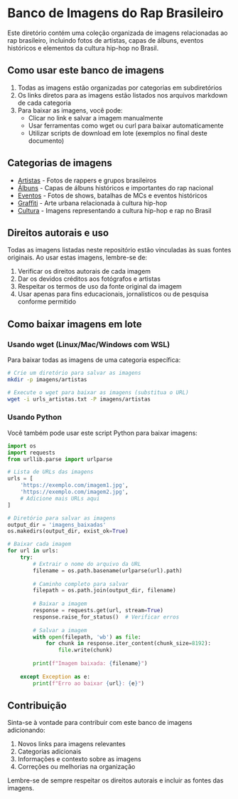 # Banco de Imagens do Rap Brasileiro

Este diretório contém uma coleção organizada de imagens relacionadas ao rap brasileiro, incluindo fotos de artistas, capas de álbuns, eventos históricos e elementos da cultura hip-hop no Brasil.

## Como usar este banco de imagens

1. Todas as imagens estão organizadas por categorias em subdiretórios
2. Os links diretos para as imagens estão listados nos arquivos markdown de cada categoria
3. Para baixar as imagens, você pode:
   - Clicar no link e salvar a imagem manualmente
   - Usar ferramentas como wget ou curl para baixar automaticamente
   - Utilizar scripts de download em lote (exemplos no final deste documento)

## Categorias de imagens

- [Artistas](artistas.md) - Fotos de rappers e grupos brasileiros
- [Álbuns](albuns.md) - Capas de álbuns históricos e importantes do rap nacional
- [Eventos](eventos.md) - Fotos de shows, batalhas de MCs e eventos históricos
- [Graffiti](graffiti.md) - Arte urbana relacionada à cultura hip-hop
- [Cultura](cultura.md) - Imagens representando a cultura hip-hop e rap no Brasil

## Direitos autorais e uso

Todas as imagens listadas neste repositório estão vinculadas às suas fontes originais. Ao usar estas imagens, lembre-se de:

1. Verificar os direitos autorais de cada imagem
2. Dar os devidos créditos aos fotógrafos e artistas
3. Respeitar os termos de uso da fonte original da imagem
4. Usar apenas para fins educacionais, jornalísticos ou de pesquisa conforme permitido

## Como baixar imagens em lote

### Usando wget (Linux/Mac/Windows com WSL)

Para baixar todas as imagens de uma categoria específica:

```bash
# Crie um diretório para salvar as imagens
mkdir -p imagens/artistas

# Execute o wget para baixar as imagens (substitua o URL)
wget -i urls_artistas.txt -P imagens/artistas
```

### Usando Python

Você também pode usar este script Python para baixar imagens:

```python
import os
import requests
from urllib.parse import urlparse

# Lista de URLs das imagens
urls = [
    'https://exemplo.com/imagem1.jpg',
    'https://exemplo.com/imagem2.jpg',
    # Adicione mais URLs aqui
]

# Diretório para salvar as imagens
output_dir = 'imagens_baixadas'
os.makedirs(output_dir, exist_ok=True)

# Baixar cada imagem
for url in urls:
    try:
        # Extrair o nome do arquivo da URL
        filename = os.path.basename(urlparse(url).path)
        
        # Caminho completo para salvar
        filepath = os.path.join(output_dir, filename)
        
        # Baixar a imagem
        response = requests.get(url, stream=True)
        response.raise_for_status()  # Verificar erros
        
        # Salvar a imagem
        with open(filepath, 'wb') as file:
            for chunk in response.iter_content(chunk_size=8192):
                file.write(chunk)
                
        print(f"Imagem baixada: {filename}")
        
    except Exception as e:
        print(f"Erro ao baixar {url}: {e}")
```

## Contribuição

Sinta-se à vontade para contribuir com este banco de imagens adicionando:

1. Novos links para imagens relevantes
2. Categorias adicionais
3. Informações e contexto sobre as imagens
4. Correções ou melhorias na organização

Lembre-se de sempre respeitar os direitos autorais e incluir as fontes das imagens.